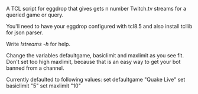 A TCL script for eggdrop that gives gets n number Twitch.tv streams for a queried game or query.

You'll need to have your eggdrop configured with tcl8.5 and also install tcllib for json parser.

Write *!streams -h* for help.

Change the variables defaultgame, basiclimit and maxlimit as you see fit. Don't set too high maxlimit, because that is an easy way to get your bot banned from a channel.

Currently defaulted to following values:
set defaultgame "Quake Live"
set basiclimit "5"
set maxlimit "10"
